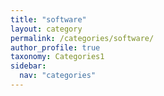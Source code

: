 ```yaml
---
title: "software"
layout: category
permalink: /categories/software/
author_profile: true
taxonomy: Categories1
sidebar:
  nav: "categories"
---
```

